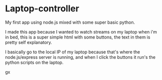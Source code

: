 # Laptop-controller

My first app using node.js mixed with some super basic python.

I made this app because I wanted to watch streams on my laptop when i'm in bed, this is a super simple html with some buttons, the text in them is pretty self explanatory.

I basically go to the local IP of my laptop because that's where the node.js/express server is running, and when I click the buttons it run's the python scripts on the laptop.

gx
